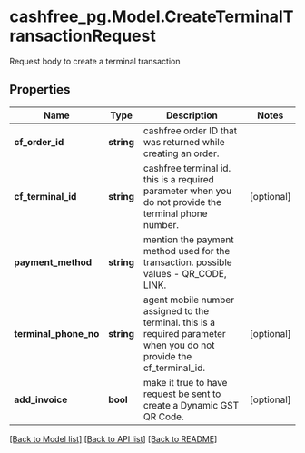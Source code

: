 # cashfree_pg.Model.CreateTerminalTransactionRequest
Request body to create a terminal transaction

## Properties

Name | Type | Description | Notes
------------ | ------------- | ------------- | -------------
**cf_order_id** | **string** | cashfree order ID that was returned while creating an order. | 
**cf_terminal_id** | **string** | cashfree terminal id. this is a required parameter when you do not provide the terminal phone number. | [optional] 
**payment_method** | **string** | mention the payment method used for the transaction. possible values - QR_CODE, LINK. | 
**terminal_phone_no** | **string** | agent mobile number assigned to the terminal. this is a required parameter when you do not provide the cf_terminal_id. | [optional] 
**add_invoice** | **bool** | make it true to have request be sent to create a Dynamic GST QR Code. | [optional] 

[[Back to Model list]](../README.md#documentation-for-models) [[Back to API list]](../README.md#documentation-for-api-endpoints) [[Back to README]](../README.md)

